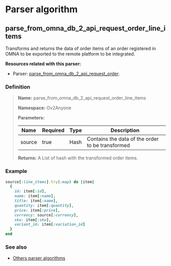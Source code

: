 # Parser algorithm
 
## parse_from_omna_db_2_api_request_order_line_items

Transforms and returns the data of order items of an order registered in OMNA to be exported 
to the remote platform to be integrated.

**Resources related with this parser:**

* Parser: [parse_from_omna_db_2_api_request_order](../parser-algorithms/parse_from_omna_db_2_api_request_order.md).

    
### Definition

> **Name:** parse_from_omna_db_2_api_request_order_line_items
> 
> **Namespace:** Ov2Anyone
>
> **Parameters:**
> 
> | Name | Required | Type | Description |
> | ---- | -------- | ---- | ----------- |
> | source | true | Hash | Contains the data of the order to be transformed |
>
> **Returns:** A List of hash with the transformed order items.

### Example
```ruby
source[:line_items].try(:map) do |item|
  {
    id: item[:id],
    name: item[:name],
    title: item[:name],
    quantity: item[:quantity],
    price: item[:price],
    currency: source[:currency],
    sku: item[:sku],
    variant_id: item[:variation_id]
  }
end
```

### See also
* [Others parser algorithms](overview?id=parse_from_omna_db_2_api_request_order_line_items)